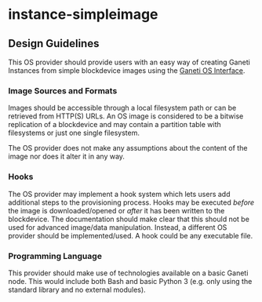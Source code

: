 # instance-simpleimage

## Design Guidelines

This OS provider should provide users with an easy way of creating Ganeti Instances from simple blockdevice images using the [Ganeti OS Interface](https://docs.ganeti.org/docs/ganeti/3.0/html/man-ganeti-os-interface.html?highlight=interface).

### Image Sources and Formats

Images should be accessible through a local filesystem path or can be retrieved from HTTP(S) URLs. An OS image is considered to be a bitwise replication of a blockdevice and may contain a partition table with filesystems or just one single filesystem.

The OS provider does not make any assumptions about the content of the image nor does it alter it in any way. 

### Hooks

The OS provider may implement a hook system which lets users add additional steps to the provisioning process. Hooks may be executed _before_ the image is downloaded/opened or _after_ it has been written to the blockdevice. The documentation should make clear that this should not be used for advanced image/data manipulation. Instead, a different OS provider should be implemented/used. A hook could be any executable file.

### Programming Language

This provider should make use of technologies available on a basic Ganeti node. This would include both Bash and basic Python 3 (e.g. only using the standard library and no external modules).
